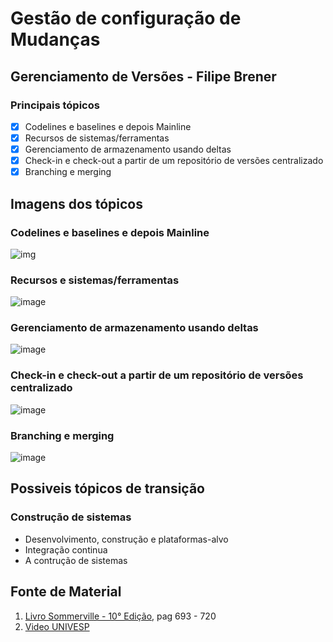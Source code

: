 # Gestão de configuração de Mudanças 
## Gerenciamento de Versões - Filipe Brener 
### Principais tópicos 
- [x] Codelines e baselines e depois Mainline 
- [x] Recursos de sistemas/ferramentas
- [x] Gerenciamento de armazenamento usando deltas
- [x] Check-in e check-out a partir de um repositório de versões centralizado
- [x] Branching e merging

## Imagens dos tópicos
### Codelines e baselines e depois Mainline
![img](https://user-images.githubusercontent.com/83725413/117592492-1b904e80-b10f-11eb-873c-954307b1cfeb.png)

### Recursos e sistemas/ferramentas
![image](https://user-images.githubusercontent.com/83725413/117594084-cefb4200-b113-11eb-9d43-22f719d0c138.png)

### Gerenciamento de armazenamento usando deltas
![image](https://user-images.githubusercontent.com/83725413/117592682-e5070380-b10f-11eb-9b1e-e868f879dfa6.png)

### Check-in e check-out a partir de um repositório de versões centralizado
![image](https://user-images.githubusercontent.com/83725413/117593102-598e7200-b111-11eb-9aa8-320b23fdb604.png)

### Branching e merging
![image](https://user-images.githubusercontent.com/83725413/117592608-9a858700-b10f-11eb-99f1-18e6d859cdb9.png)

## Possiveis tópicos de transição
### Construção de sistemas
* Desenvolvimento, construção e plataformas-alvo
* Integração continua
* A contrução de sistemas
## Fonte de Material
1. [Livro Sommerville - 10° Edição](https://plataforma.bvirtual.com.br/Leitor/Publicacao/168127/pdf/0), pag 693 - 720
1. [Video UNIVESP](https://www.youtube.com/watch?v=Rflg8-dBd_c&list=PLdA-IY45yXWqQa6lwj1HQOb8Iobwmos-B&index=2&ab_channel=UNIVESP)

